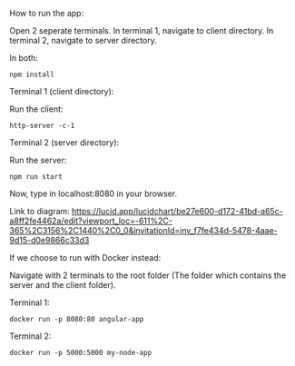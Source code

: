 How to run the app:

Open 2 seperate terminals.
In terminal 1, navigate to client directory.
In terminal 2, navigate to server directory.

In both:
```
npm install
```


Terminal 1 (client directory):

Run the client:
```
http-server -c-1
```

Terminal 2 (server directory):

Run the server:
```
npm run start
```

Now, type in localhost:8080 in your browser.

Link to diagram:
https://lucid.app/lucidchart/be27e600-d172-41bd-a65c-a8ff2fe4462a/edit?viewport_loc=-611%2C-365%2C3156%2C1440%2C0_0&invitationId=inv_f7fe434d-5478-4aae-9d15-d0e9866c33d3

If we choose to run with Docker instead:

Navigate with 2 terminals to the root folder (The folder which contains the server and the client folder).

Terminal 1:
```
docker run -p 8080:80 angular-app
```

Terminal 2:
```
docker run -p 5000:5000 my-node-app
```


